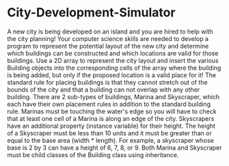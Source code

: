 # City-Development-Simulator
A new city is being developed on an island and you are hired to help with the city planning! Your computer science skills are needed to develop a program to represent the potential layout of the new city and determine which buildings can be constructed and which locations are valid for those buildings. Use a 2D array to represent the city layout and insert the various Building objects into the corresponding cells of the array where the building is being added, but only if the proposed location is a valid place for it!
The standard rule for placing buildings is that they cannot stretch out of the bounds of the city
and that a building can not overlap with any other building. There are 2 sub-types of buildings,
Marina and Skyscraper, which each have their own placement rules in addition to the standard
building rule. Marinas must be touching the water's edge so you will have to check that at least
one cell of a Marina is along an edge of the city. Skyscrapers have an additional property
(instance variable) for their height. The height of a Skyscraper must be less than 10 units and it
must be greater than or equal to the base area (width * length). For example, a skyscraper
whose base is 2 by 3 can have a height of 6, 7, 8, or 9. Both Marina and Skyscraper must be
child classes of the Building class using inheritance.
